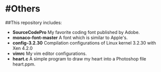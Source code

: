 #Others
======
##This repository includes:
- **SourceCodePro**
  My favorite coding font published by Adobe.
- **monaco-font-master**
  A font which is similar to Apple's.
- **config-3.2.30**
  Compilation configurations of Linux kernel 3.2.30 with Xen 4.2.0
- **vimrc**
  My vim editor configurations.
- **heart.c**
  A simple program to draw my heart into a Photoshop file heart.ppm.
